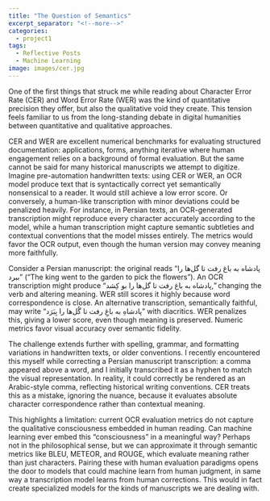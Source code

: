 ```yaml
---
title: "The Question of Semantics"
excerpt_separator: "<!--more-->"
categories:
  - project1
tags:
  - Reflective Posts
  - Machine Learning
image: images/cer.jpg
---
```


<!--more-->

One of the first things that struck me while reading about Character Error Rate (CER) and Word Error Rate (WER) was the kind of quantitative precision they offer, but also the qualitative void they create. This tension feels familiar to us from the long-standing debate in digital humanities between quantitative and qualitative approaches.

CER and WER are excellent numerical benchmarks for evaluating structured documentation: applications, forms, anything iterative where human engagement relies on a background of formal evaluation. But the same cannot be said for many historical manuscripts we attempt to digitize. Imagine pre-automation handwritten texts: using CER or WER, an OCR model produce text that is syntactically correct yet semantically nonsensical to a reader. It would still achieve a low error score. Or conversely, a human-like transcription with minor deviations could be penalized heavily. For instance, in Persian texts, an OCR-generated transcription might reproduce every character accurately according to the model, while a human transcription might capture semantic subtleties and contextual conventions that the model misses entirely. The metrics would favor the OCR output, even though the human version may convey meaning more faithfully.

Consider a Persian manuscript: the original reads “پادشاه به باغ رفت تا گل‌ها را ببرد” (“The king went to the garden to pick the flowers”). An OCR transcription might produce “پادشاه به باغ رفت تا گل‌ها را بو کِشد,” changing the verb and altering meaning. WER still scores it highly because word correspondence is close. An alternative transcription, semantically faithful, may write “پادشاهِ به باغِ رفت تا گُل‌ها را بِبَرَد” with diacritics. WER penalizes this, giving a lower score, even though meaning is preserved. Numeric metrics favor visual accuracy over semantic fidelity.

The challenge extends further with spelling, grammar, and formatting variations in handwritten texts, or older conventions. I recently encountered this myself while correcting a Persian manuscript transcription: a comma appeared above a word, and I initially transcribed it as a hyphen to match the visual representation. In reality, it could correctly be rendered as an Arabic-style comma, reflecting historical writing conventions. CER treats this as a mistake, ignoring the nuance, because it evaluates absolute character correspondence rather than contextual meaning.

This highlights a limitation: current OCR evaluation metrics do not capture the qualitative consciousness embedded in human reading. Can machine learning ever embed this “consciousness” in a meaningful way? Perhaps not in the philosophical sense, but we can approximate it through semantic metrics like BLEU, METEOR, and ROUGE, which evaluate meaning rather than just characters. Pairing these with human evaluation paradigms opens the door to models that could machine learn from human judgment, in same way a transcription model learns from human corrections. This would in fact create specialized models for the kinds of manuscripts we are dealing with.
